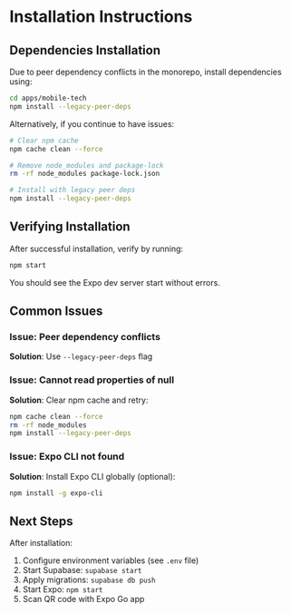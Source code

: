 # Installation Instructions

## Dependencies Installation

Due to peer dependency conflicts in the monorepo, install dependencies using:

```bash
cd apps/mobile-tech
npm install --legacy-peer-deps
```

Alternatively, if you continue to have issues:

```bash
# Clear npm cache
npm cache clean --force

# Remove node_modules and package-lock
rm -rf node_modules package-lock.json

# Install with legacy peer deps
npm install --legacy-peer-deps
```

## Verifying Installation

After successful installation, verify by running:

```bash
npm start
```

You should see the Expo dev server start without errors.

## Common Issues

### Issue: Peer dependency conflicts
**Solution**: Use `--legacy-peer-deps` flag

### Issue: Cannot read properties of null
**Solution**: Clear npm cache and retry:
```bash
npm cache clean --force
rm -rf node_modules
npm install --legacy-peer-deps
```

### Issue: Expo CLI not found
**Solution**: Install Expo CLI globally (optional):
```bash
npm install -g expo-cli
```

## Next Steps

After installation:
1. Configure environment variables (see `.env` file)
2. Start Supabase: `supabase start`
3. Apply migrations: `supabase db push`
4. Start Expo: `npm start`
5. Scan QR code with Expo Go app
